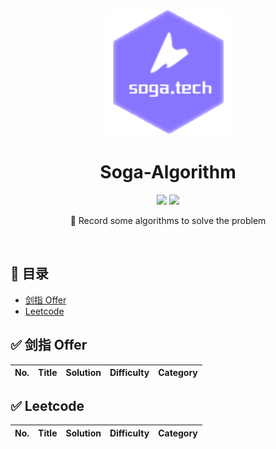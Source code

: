 <div align="center">
    <img src="images/logo.png" width="200px">
</div>

<h1 align="center">Soga-Algorithm</h1>

<div align="center">
    <a href="https://github.com/soga-tech/soga-algorithm"> <img src="https://badgen.net/github/stars/soga-tech/soga-algorithm?icon=github&color=4ab8a1"></a>
    <a href="https://github.com/soga-tech/soga-algorithm"> <img src="https://badgen.net/github/forks/soga-tech/soga-algorithm?icon=github&color=4ab8a1"></a>
</div>
<p align="center">
    🚀 Record some algorithms to solve the problem
</p>

<br>

## 📖 目录

- [剑指 Offer](https://github.com/soga-tech/soga-algorithm)
- [Leetcode](https://github.com/soga-tech/soga-algorithm)

## ✅ 剑指 Offer

| No.    |  Title  |  Solution  |  Difficulty |  Category |
|:--------:|:--------:|:--------:|:--------:|:--------:|

## ✅ Leetcode

| No.    |  Title  |  Solution  |  Difficulty |  Category |
|:--------:|:--------:|:--------:|:--------:|:--------:|